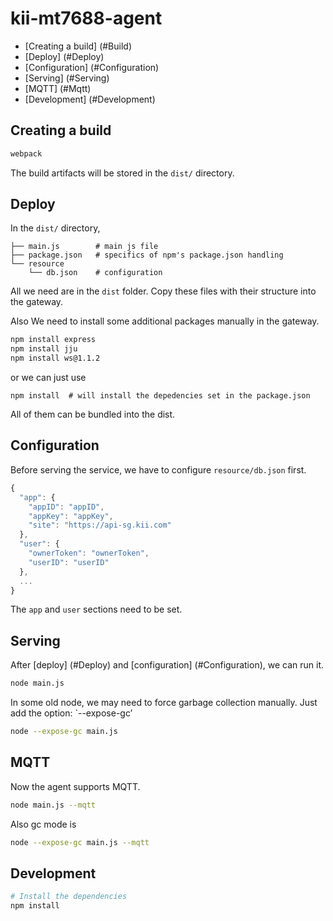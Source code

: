 # kii-mt7688-agent

* [Creating a build] (#Build)
* [Deploy] (#Deploy)
* [Configuration] (#Configuration)
* [Serving] (#Serving)
* [MQTT] (#Mqtt)
* [Development] (#Development)

<a name="Build"></a>
## Creating a build
```sh
webpack
```
The build artifacts will be stored in the `dist/` directory.

<a name="Deploy"></a>
## Deploy
In the `dist/` directory,
```
├── main.js        # main js file
├── package.json   # specifics of npm's package.json handling
└── resource
    └── db.json    # configuration
```
All we need are in the `dist` folder.
Copy these files with their structure into the gateway.

Also We need to install some additional packages manually in the gateway.
```sh
npm install express
npm install jju
npm install ws@1.1.2
```
or we can just use
```
npm install  # will install the depedencies set in the package.json
```
All of them can be bundled into the dist.

<a name="Configuration"></a>
## Configuration
Before serving the service, we have to configure `resource/db.json` first.
```javascript
{
  "app": {
    "appID": "appID",
    "appKey": "appKey",
    "site": "https://api-sg.kii.com"
  },
  "user": {
    "ownerToken": "ownerToken",
    "userID": "userID"
  },
  ...
}
```
The `app` and `user` sections need to be set.

<a name="Serving"></a>
## Serving
After [deploy] (#Deploy) and [configuration] (#Configuration), we can run it.
```sh
node main.js
```

In some old node, we may need to force garbage collection manually.
Just add the option: `--expose-gc’
```sh
node --expose-gc main.js
```

<a name="Mqtt"></a>
## MQTT
Now the agent supports MQTT.
```sh
node main.js --mqtt
```
Also gc mode is
```sh
node --expose-gc main.js --mqtt
```

<a name="Development"></a>
## Development
```sh
# Install the dependencies
npm install
```

